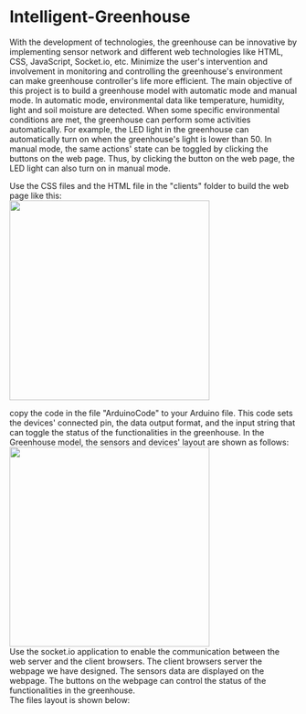 # Intelligent-Greenhouse
With the development of technologies, the greenhouse can be innovative by implementing sensor network and different web technologies like HTML, CSS, JavaScript, Socket.io, etc. Minimize the user's intervention and involvement in monitoring and controlling the greenhouse's environment can make greenhouse controller's life more efficient. The main objective of this project is to build a greenhouse model with automatic mode and manual mode. In automatic mode, environmental data like temperature, humidity, light and soil moisture are detected. When some specific environmental conditions are met, the greenhouse can perform some activities automatically. For example, the LED light in the greenhouse can automatically turn on when the greenhouse's light is lower than 50. In manual mode, the same actions' state can be toggled by clicking the buttons on the web page. Thus, by clicking the button on the web page, the LED light can also turn on in manual mode.  

Use the CSS files and the HTML file in the "clients" folder to build the web page like this:  
<image src = "clients/images/finalwebpage.PNG" height = 350>  

copy the code in the file "ArduinoCode" to your Arduino file. This code sets the devices' connected pin, the data output format, and the input string that can toggle the status of the functionalities in the greenhouse. In the Greenhouse model, the sensors and devices' layout are shown as follows:  
<image src = "clients/images/pinlayour.PNG" height = 350>  
Use the socket.io application to enable the communication between the web server and the client browsers. The client browsers server the webpage we have designed. The sensors data are displayed on the webpage. The buttons on the webpage can control the status of the functionalities in the greenhouse.  
The files layout is shown below:  
  

